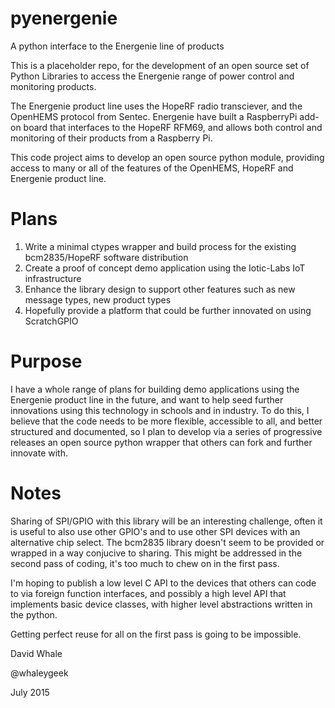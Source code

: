 # pyenergenie
A python interface to the Energenie line of products

This is a placeholder repo, for the development of an open source set of Python Libraries
to access the Energenie range of power control and monitoring products.

The Energenie product line uses the HopeRF radio transciever, and the OpenHEMS protocol
from Sentec. Energenie have built a RaspberryPi add-on board that interfaces to the HopeRF
RFM69, and allows both control and monitoring of their products from a Raspberry Pi.

This code project aims to develop an open source python module, providing access to many or all
of the features of the OpenHEMS, HopeRF and Energenie product line.

Plans
====

1. Write a minimal ctypes wrapper and build process for the existing bcm2835/HopeRF software distribution
2. Create a proof of concept demo application using the Iotic-Labs IoT infrastructure
3. Enhance the library design to support other features such as new message types, new product types
4. Hopefully provide a platform that could be further innovated on using ScratchGPIO

Purpose
====

I have a whole range of plans for building demo applications using the Energenie product line in the future,
and want to help seed further innovations using this technology in schools and in industry. To do this, I believe
that the code needs to be more flexible, accessible to all, and better structured and documented, 
so I plan to develop via a series of progressive releases an open source python wrapper that others can fork and further innovate with.

Notes
====

Sharing of SPI/GPIO with this library will be an interesting challenge,
often it is useful to also use other GPIO's and to use other SPI devices
with an alternative chip select. The bcm2835 library doesn't seem to be
provided or wrapped in a way conjucive to sharing. This might be addressed
in the second pass of coding, it's too much to chew on in the first pass.

I'm hoping to publish a low level C API to the devices that others can code
to via foreign function interfaces, and possibly a high level API that
implements basic device classes, with higher level abstractions written
in the python.

Getting perfect reuse for all on the first pass is going to be impossible.

David Whale

@whaleygeek

July 2015
